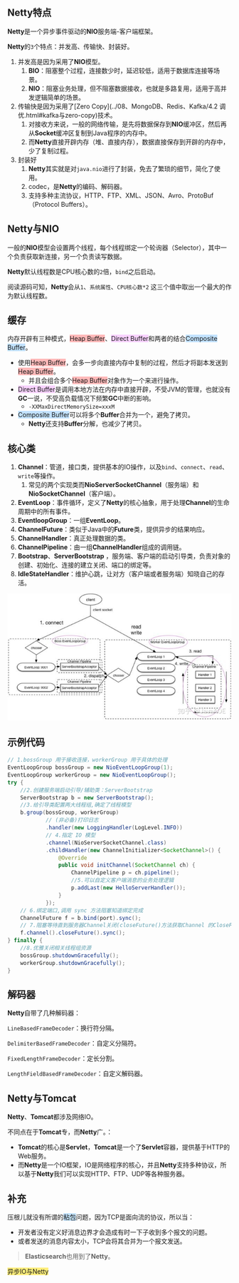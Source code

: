 ## Netty特点

**Netty**是一个异步事件驱动的**NIO**服务端-客户端框架。

**Netty**的`3`个特点：并发高、传输快、封装好。

1. 并发高是因为采用了**NIO**模型。
   1. **BIO**：阻塞整个过程，连接数少时，延迟较低，适用于数据库连接等场景。
   2. **NIO**：阻塞业务处理，但不阻塞数据接收，也就是多路复用，适用于高并发逻辑简单的场景。
2. 传输快是因为采用了[Zero Copy](../08、MongoDB、Redis、Kafka/4.2 调优.html#kafka与zero-copy)技术。
   1. 对接收方来说，一般的网络传输，是先将数据保存到**NIO**缓冲区，然后再从**Socket**缓冲区复制到Java程序的内存中。
   2. 而**Netty**直接开辟内存（堆、直接内存），数据直接保存到开辟的内存中，少了复制过程。
3. 封装好
   1. **Netty**其实就是对`java.nio`进行了封装，免去了繁琐的细节，简化了使用。
   2. codec，是**Netty**的编码、解码器。
   3. 支持多种主流协议，HTTP、FTP、XML、JSON、Avro、ProtoBuf（Protocol Buffers）。



## Netty与NIO

一般的**NIO**模型会设置两个线程，每个线程绑定一个轮询器（Selector），其中一个负责获取新连接，另一个负责读写数据。

**Netty**默认线程数是CPU核心数的`2`倍，`bind`之后启动。

阅读源码可知，**Netty**会从`1`、`系统属性`、`CPU核心数*2` 这三个值中取出一个最大的作为默认线程数。



## 缓存

内存开辟有三种模式，<span style=background:#ffb8b8>Heap Buffer</span>、<span style=background:#f8d2ff>Direct Buffer</span>和两者的结合<span style=background:#c2e2ff>Composite Buffer</span>。

- 使用<span style=background:#ffb8b8>Heap Buffer</span>，会多一步向直接内存中复制的过程，然后才将副本发送到<span style=background:#ffb8b8>Heap Buffer</span>。
  - 并且会组合多个<span style=background:#ffb8b8>Heap Buffer</span>对象作为一个来进行操作。
- <span style=background:#f8d2ff>Direct Buffer</span>是调用本地方法在内存中直接开辟，不受JVM的管理，也就没有**GC**一说，不受高负载情况下频繁**GC**中断的影响。
  - `-XXMaxDirectMemorySize=xxxM`
- <span style=background:#c2e2ff>Composite Buffer</span>可以将多个**Buffer**合并为一个，避免了拷贝。
  - **Netty**还支持**Buffer**分解，也减少了拷贝。



## 核心类

1. **Channel**：管道，接口类，提供基本的IO操作，以及`bind`、`connect`、`read`、`write`等操作。
   1. 常见的两个实现类而**NioServerSocketChannel**（服务端）和**NioSocketChannel**（客户端）。
2. **EventLoop**：事件循环，定义了**Netty**的核心抽象，用于处理**Channel**的生命周期中的所有事件。
3. **EventloopGroup**：一组**EventLoop**。
4. **ChannelFuture**：类似于Java中的**Future**类，提供异步的结果响应。
5. **ChannelHandler**：真正处理数据的类。
6. **ChannelPipeline**：由一组**ChannelHandler**组成的调用链。
7. **Bootstrap**、**ServerBootstrap** ，服务端、客户端的启动引导类，负责对象的创建、初始化、连接的建立关闭、端口的绑定等。
8. **IdleStateHandler**：维护心跳，让对方（客户端或者服务端）知晓自己的存活。

![](../images/4/netty_structure.png)



## 示例代码

```java
// 1.bossGroup 用于接收连接，workerGroup 用于具体的处理
EventLoopGroup bossGroup = new NioEventLoopGroup(1);
EventLoopGroup workerGroup = new NioEventLoopGroup();
try {
    //2.创建服务端启动引导/辅助类：ServerBootstrap
    ServerBootstrap b = new ServerBootstrap();
    //3.给引导类配置两大线程组,确定了线程模型
    b.group(bossGroup, workerGroup)
            // (非必备)打印日志
            .handler(new LoggingHandler(LogLevel.INFO))
            // 4.指定 IO 模型
            .channel(NioServerSocketChannel.class)
            .childHandler(new ChannelInitializer<SocketChannel>() {
                @Override
                public void initChannel(SocketChannel ch) {
                    ChannelPipeline p = ch.pipeline();
                    //5.可以自定义客户端消息的业务处理逻辑
                    p.addLast(new HelloServerHandler());
                }
            });
    // 6.绑定端口,调用 sync 方法阻塞知道绑定完成
    ChannelFuture f = b.bind(port).sync();
    // 7.阻塞等待直到服务器Channel关闭(closeFuture()方法获取Channel 的CloseFuture对象,然后调用sync()方法)
    f.channel().closeFuture().sync();
} finally {
    //8.优雅关闭相关线程组资源
    bossGroup.shutdownGracefully();
    workerGroup.shutdownGracefully();
}
```



## 解码器

**Netty**自带了几种解码器：

`LineBasedFrameDecoder`：换行符分隔。

`DelimiterBasedFrameDecoder`：自定义分隔符。

`FixedLengthFrameDecoder`：定长分割。

`LengthFieldBasedFrameDecoder`：自定义解码器。



## Netty与Tomcat

**Netty**、**Tomcat**都涉及网络IO。

不同点在于**Tomcat**专，而**Netty**广。：

- **Tomcat**的核心是**Servlet**，**Tomcat**是一个了**Servlet**容器，提供基于HTTP的Web服务。
- 而**Netty**是一个IO框架，IO是网络程序的核心，并且**Netty**支持多种协议，所以基于**Netty**我们可以实现HTTP、FTP、UDP等各种服务器。



## 补充

压根儿就没有所谓的<span style=background:#c2e2ff>粘包</span>问题，因为TCP是面向流的协议，所以当：

- 开发者没有定义好消息边界才会造成有时一下子收到多个报文的问题。
- 或者发送的消息内容太小，TCP会将其合并为一个报文发送。

> **Elasticsearch**也用到了**Netty**。

<span style=background:#ffee7c>异步IO与Netty</span>

